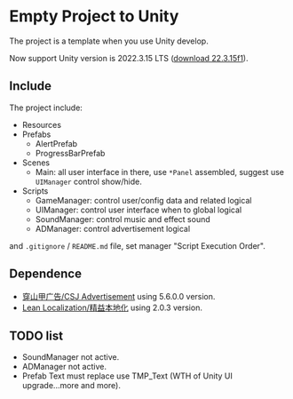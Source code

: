 # Empty Project to Unity

The project is a template when you use Unity develop.

Now support Unity version is 2022.3.15 LTS ([download 22.3.15f1](https://unity.com/releases/editor/archive#download-archive-2022)).

## Include

The project include:

- Resources
- Prefabs
  - AlertPrefab
  - ProgressBarPrefab
- Scenes
  - Main: all user interface in there, use `*Panel` assembled, suggest use `UIManager` control show/hide.
- Scripts
  - GameManager: control user/config data and related logical
  - UIManager: control user interface when to global logical
  - SoundManager: control music and effect sound
  - ADManager: control advertisement logical

and `.gitignore` / `README.md` file, set manager "Script Execution Order".

## Dependence

- [穿山甲广告/CSJ Advertisement](https://www.csjplatform.com/) using 5.6.0.0 version.
- [Lean Localization/精益本地化](https://carloswilkes.com/Documentation/LeanLocalization) using 2.0.3 version.

## TODO list

- SoundManager not active.
- ADManager not active.
- Prefab Text must replace use TMP_Text (WTH of Unity UI upgrade...more and more).